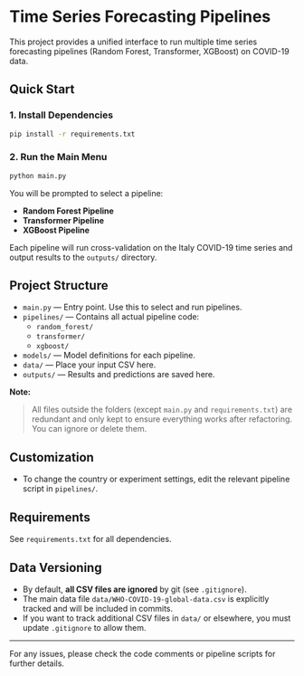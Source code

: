 # Time Series Forecasting Pipelines

This project provides a unified interface to run multiple time series forecasting pipelines (Random Forest, Transformer, XGBoost) on COVID-19 data.

## Quick Start

### 1. Install Dependencies

```bash
pip install -r requirements.txt
```

### 2. Run the Main Menu

```bash
python main.py
```

You will be prompted to select a pipeline:
- **Random Forest Pipeline**
- **Transformer Pipeline**
- **XGBoost Pipeline**

Each pipeline will run cross-validation on the Italy COVID-19 time series and output results to the `outputs/` directory.

## Project Structure

- `main.py` — Entry point. Use this to select and run pipelines.
- `pipelines/` — Contains all actual pipeline code:
    - `random_forest/`
    - `transformer/`
    - `xgboost/`
- `models/` — Model definitions for each pipeline.
- `data/` — Place your input CSV here.
- `outputs/` — Results and predictions are saved here.

**Note:**
> All files outside the folders (except `main.py` and `requirements.txt`) are redundant and only kept to ensure everything works after refactoring. You can ignore or delete them.

## Customization
- To change the country or experiment settings, edit the relevant pipeline script in `pipelines/`.

## Requirements
See `requirements.txt` for all dependencies.

## Data Versioning

- By default, **all CSV files are ignored** by git (see `.gitignore`).
- The main data file `data/WHO-COVID-19-global-data.csv` is explicitly tracked and will be included in commits.
- If you want to track additional CSV files in `data/` or elsewhere, you must update `.gitignore` to allow them.

---

For any issues, please check the code comments or pipeline scripts for further details. 